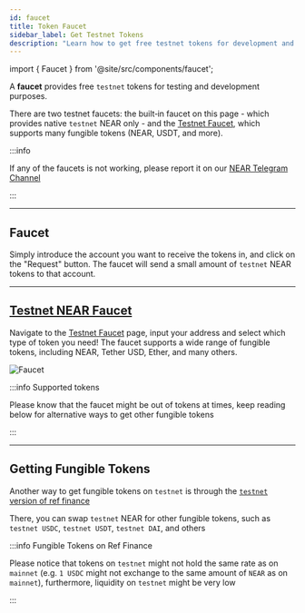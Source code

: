 ```yaml
---
id: faucet
title: Token Faucet
sidebar_label: Get Testnet Tokens
description: "Learn how to get free testnet tokens for development and testing on the NEAR blockchain"
---
```

import { Faucet } from '@site/src/components/faucet';

A **faucet** provides free `testnet` tokens for testing and development purposes.

There are two testnet faucets: the built‑in faucet on this page - which provides native `testnet` NEAR only - and the [Testnet Faucet](#testnet-near-faucet), which supports many fungible tokens (NEAR, USDT, and more).

:::info

If any of the faucets is not working, please report it on our [NEAR Telegram Channel](https://t.me/neardev)

:::

---

## Faucet

Simply introduce the account you want to receive the tokens in, and click on the "Request" button. The faucet will send a small amount of `testnet` NEAR tokens to that account.

<Faucet />

---

## [Testnet NEAR Faucet](https://near-faucet.io/)

Navigate to the [Testnet Faucet](https://near-faucet.io/) page, input your address and select which type of token you need! The faucet supports a wide range of fungible tokens, including NEAR, Tether USD, Ether, and many others.


![Faucet](/docs/assets/tools/faucet.png)

:::info Supported tokens

Please know that the faucet might be out of tokens at times, keep reading below for alternative ways to get other fungible tokens

:::

---

## Getting Fungible Tokens

Another way to get fungible tokens on `testnet` is through the [`testnet` version of ref finance](https://testnet.ref.finance/#near|ref.fakes.testnet)

There, you can swap `testnet` NEAR for other fungible tokens, such as `testnet USDC`, `testnet USDT`, `testnet DAI`, and others

:::info Fungible Tokens on Ref Finance

Please notice that tokens on `testnet` might not hold the same rate as on `mainnet` (e.g. `1 USDC` might not exchange to the same amount of `NEAR` as on `mainnet`), furthermore, liquidity on `testnet` might be very low

:::